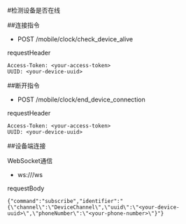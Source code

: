 #检测设备是否在线

##连接指令

* POST /mobile/clock/check_device_alive

requestHeader
```
Access-Token: <your-access-token>
UUID: <your-device-uuid>
```

##断开指令

* POST /mobile/clock/end_device_connection

requestHeader
```
Access-Token: <your-access-token>
UUID: <your-device-uuid>
```

##设备端连接

WebSocket通信

* ws://<your-domain>/ws

requestBody
```
{"command":"subscribe","identifier":"{\"channel\":\"DeviceChannel\",\"uuid\":\"<your-device-uuid>\",\"phoneNumber\":\"<your-phone-number>\"}"}
```
